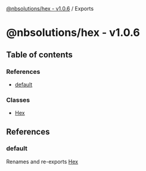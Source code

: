 [@nbsolutions/hex - v1.0.6](README.md) / Exports

# @nbsolutions/hex - v1.0.6

## Table of contents

### References

- [default](modules.md#default)

### Classes

- [Hex](classes/Hex.md)

## References

### default

Renames and re-exports [Hex](classes/Hex.md)
